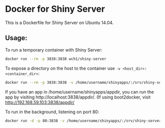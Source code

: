 Docker for Shiny Server
=======================

This is a Dockerfile for Shiny Server on Ubuntu 14.04.


## Usage:

To run a temporary container with Shiny Server:

```sh
docker run --rm -p 3838:3838 wch1/shiny-server
```


To expose a directory on the host to the container use `-v <host_dir>:<container_dir>`:

```sh
docker run --rm -p 3838:3838 -v /home/username/shinyapps/:/srv/shiny-server/ wch1/shiny-server
```

If you have an app in /home/username/shinyapps/appdir, you can run the app by visiting http://localhost:3838/appdir/. (If using boot2docker, visit http://192.168.59.103:3838/appdir/


To run in the background, listening on port 80:

```sh
docker run -d -p 80:3838 -v /home/username/shinyapps/:/srv/shiny-server/ wch1/shiny-server
```
